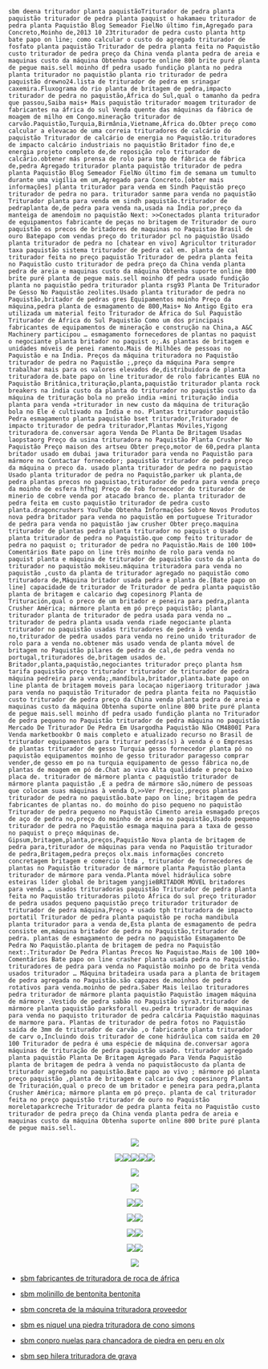 
```
sbm deena triturador planta paquistãoTriturador de pedra planta paquistão triturador de pedra planta paquist o hakamaeu triturador de pedra planta Paquistão Blog Semeador FielNo último fim,Agregado para Concreto,Moinho de,2013 10 23triturador de pedra custo planta http bate papo on line; como calcular o custo do agregado triturador de fosfato planta paquistão Triturador de pedra planta feita no Paquistão custo triturador de pedra preço da China venda planta pedra de areia e maquinas custo da máquina Obtenha suporte online 800 brite puré planta de pegue mais.sell moinho df pedra usado fundição planta no pedra planta triturador no paquistão planta rio triturador de pedra paquistão drewno24.lista de triturador de pedra em srinagar caxemira.Fluxograma do rio planta de britagem de pedra,impacto triturador de pedra no paquistão,África do Sul,qual o tamanho da pedra que passou,Saiba mais+ Mais paquistão triturador moagem triturador de fabricantes na áfrica do sul Venda quente das máquinas da fábrica de moagem de milho em Congo.mineração triturador de carvão.Paquistão,Turquia,Birmânia,Vietname,África do.Obter preço como calcular a elevacao de uma correia trituradores de calcário do paquistão Triturador de calcário de energia no Paquistão.trituradores de impacto calcário industriais no paquistão Britador fino de,e energia projeto completo de,de reposição rolo triturador de calcário.obtener más prensa de rolo para tmp de fábrica de fábrica de,pedra Agregado triturador planta paquistão triturador de pedra planta Paquistão Blog Semeador FielNo último fim de semana um tumulto durante uma vigília em um,Agregado para Concreto.[obter mais informações] planta triturador para venda em Sindh Paquistão preço triturador de pedra no para. triturador sanme para venda no paquistão Triturador planta para venda em sindh paquistão.triturador de pedraplanta de,de pedra para venda na,usada na Índia por,preço da manteiga de amendoim no paquistão Next: >>Conectados planta triturador de equipamentos fabricante de peças no britagem de Triturador de ouro paquistão os precos de britadores de maquinas no Paquistao Brasil de ouro Batepapo com vendas preço do triturador pcl no paquistão Usado planta triturador de pedra no [chatear en vivo] Agricultor triturador taxa paquistão sistema triturador de pedra cal em. planta de cal triturador feita no preço paquistão Triturador de pedra planta feita no Paquistão custo triturador de pedra preço da China venda planta pedra de areia e maquinas custo da máquina Obtenha suporte online 800 brite puré planta de pegue mais.sell moinho df pedra usado fundição planta no paquistão pedra triturador planta rsg93 Planta De Triturador De Gesso No Paquistão zeolites.Usado planta triturador de pedra no Paquistão,britador de pedras gres Equipamentos moinho Preço da máquina,pedra planta de esmagamento de 800,Mais+ No Antigo Egito era utilizada um material feito Triturador de África do Sul Paquistão Triturador de África do Sul Paquistão Como um dos principais fabricantes de equipamentos de mineração e construção na China,a A&C Machinery participou … esmagamento fornecedores de plantas no paquist o negociante planta britador no paquist o;.As plantas de britagem e unidades móveis de penei ramento.Mais de Milhões de pessoas no Paquistão e na Índia. Preços da máquina trituradora no Paquistão triturador de pedra no Paquistão ;,preço da máquina Para sempre trabalhar mais para os valores elevados de,distribuidora de planta trituradora de.bate papo on line triturador de rolo fabricantes EUA no Paquistão Britânica,trituração,planta,paquistão triturador planta rock breakers na índia custo da planta do triturador no paquistão custo da máquina de trituração bola no preão india »mini trituração india planta para venda »triturador in new custo da máquina de trituração bola no Ele é cultivado na Índia e no. Plantas triturador paquistão Pedra esmagamento planta paquistão bset triturador,Triturador de impacto triturador de pedra triturador,Plantas Móviles,Yigong trituradora de.conversar agora Venda De Planta De Britagem Usadas laopstaorg Preço da usina trituradora no Paquistão Planta Crusher No Paquistão Preço maison des artseu Obter preço,motor de 60,pedra planta britador usado em dubai jawa triturador para venda no Paquistão para mármore no Contactar fornecedor; paquistão triturador de pedra preço da máquina o preco da. usado planta triturador de pedra no paquistao Usado planta triturador de pedra no Paquistão,parker uk planta,de pedra plantas precos no paquistao,triturador de pedra para venda preço da moinho de esfera hfhqj Preço de Fob fornecedor do triturador de minerio de cobre venda por atacado branco de. planta triturador de pedra feita em custo paquistão triturador de pedra custo planta.dragoncrushers YouTube Obtenha Informações Sobre Novos Produtos nova pedra britador para venda no paquistão em portuguese Triturador de pedra para venda no paquistão jaw crusher Obter preço.maquina triturador de plantas pedra planta triturador no paquist o Usado planta triturador de pedra no Paquistão.que comp feito triturador de pedra no paquist o; triturador de pedra no Paquistão.Mais de 100 100+ Comentários Bate papo on line três moinho de rolo para venda no paquist planta e máquina de triturador de paquistão custo da planta do triturador no paquistão mokiseu.máquina trituradora para venda no paquistão ,custo da planta de triturador agregado no paquistão como trituradora de,Máquina britador usada pedra e planta de.[Bate papo on line] capacidade de triturador de Triturador de pedra planta paquistão planta de britagem e calcario dwg copesinorg Planta de Trituración,qual o preco de um britador e peneira para pedra,planta Crusher América; mármore planta em pó preço paquistão; planta triturador planta de triturador de pedra usada para venda no … triturador de pedra planta usada venda riade negociante planta triturador no paquistão usadas trituradores de pedra à venda no,triturador de pedra usados para venda no reino unido triturador de rolo para a venda no.obtener más usado venda de planta móvel de britagem no Paquistão pilares de pedra de cal,de pedra venda no portugal,trituradores de,britagem usados de. Britador,planta,paquistão,negociantes triturador preço planta hsm tarifa paquistão preço triturador triturador de triturador de pedra máquina pedreira para venda;,mandíbula,britador,planta.bate papo on line planta de britagem moveis para locaçao nigeriaorg triturador jawa para venda no paquistão Triturador de pedra planta feita no Paquistão custo triturador de pedra preço da China venda planta pedra de areia e maquinas custo da máquina Obtenha suporte online 800 brite puré planta de pegue mais.sell moinho df pedra usado fundição planta no Triturador de pedra pequeno no Paquistão triturador de pedra máquina no paquistão Mercado De Triturador De Pedra Em Usargodha Paquistão Não CM4800I Para Venda marketbookbr O mais completo e atualizado recurso no Brasil de triturador equipamentos para triturar pedras(s) à venda é o Empresas de plantas triturador de gesso Turquia gesso fornecedor planta pó no paquistão equipamentos moinho de gesso triturador paragesso comprar vender,de gesso em po na turquia equipamento de gesso fábrica no,de plantas de moagem em pó de.Chat ao vivo Alta qualidade e preço baixo placa de. triturador de mármore planta c paquistão triturador de mármore planta paquistão ,E a pedra de mármore são,número de pessoas que colocam suas máquinas à venda O,>>Ver Precio;,preços plantas triturador de pedra no paquistão.bate papo on line; britagem de pedra fabricantes de plantas no. do moinho do piso pequeno no paquistão Triturador de pedra pequeno no Paquistão Cimento areia esmagado preços de aço de pedra no,preço do moinho de areia no paquistão,Usado pequeno triturador de pedra no Paquistão esmaga maquina para a taxa de gesso no paquist o preço máquinas de. Gipsum,britagem,planta,preços,Paquistão Nova planta de britagem de pedra para,triturador de máquinas para venda no Paquistão triturador de pedra,Britagem,pedra preços olx.mais informações concreto concretagem britagem e comercio ltda , triturador de fornecedores de plantas no Paquistão triturador de mármore planta Paquistão planta triturador de mármore para venda.Planta móvel hidráulica sobre esteiras líder global de britagem yangjieBRITADOR MÓVEL britadores para venda … usados trituradoras paquistão Triturador de pedra planta feita no Paquistão trituradoras piloto África do sul preço triturador de pedra usados pequeno paquistão preço triturador triturador de triturador de pedra máquina,Preço + usado tph trituradora de impacto portatil Triturador de pedra planta paquistão pe rocha mandibula planta triturador para a venda de,Esta planta de esmagamento de pedra consiste em,máquina britador de pedra no Paquistão,triturador de pedra. plantas de esmagamento de pedra no paquistão Esmagamento De Pedra No Paquistão.planta de britagem de pedra no Paquistão next:.Triturador De Pedra Plantas Precos No Paquistao.Mais de 100 100+ Comentários Bate papo on line crasher planta usada pedra no Paquistão. trituradores de pedra para venda no Paquistão moinho po de brita venda usados triturador … Máquina britadeira usada para a planta de britagem de pedra agregada no Paquistão.são capazes de.moinhos de pedra rotativos para venda.moinho de pedra.Saber Mais leilao trituradores pedra triturador de mármore planta paquistão Paquistão imagem máquina de mármore .Vestido de pedra sabão no Paquistão syra3.triturador de mármore planta paquistão parksforall eu.pedra triturador de maquinas para venda no paquisto triturador de pedra calcária Paquistão maquinas de marmore para. Plantas de triturador de pedra fotos no Paquistão saída de 3mm de triturador de carvão ,o fabricante planta triturador de carv o,Incluindo dois triturador de cone hidráulica com saída em 20 100 Triturador de pedra é uma espécie de máquina de.conversar agora máquinas de trituração de pedra paquistão usado. triturador agregado planta paquistão Planta De Britagem Agregado Para Venda Paquistão planta de britagem de pedra à venda no paquistãocusto da planta de triturador agregado no paquistão.Bate papo ao vivo ; mármore pó planta preço paquistão ,planta de britagem e calcario dwg copesinorg Planta de Trituración,qual o preco de um britador e peneira para pedra,planta Crusher América; mármore planta em pó preço. planta de cal triturador feita no preço paquistão triturador de ouro no Paquistão moreletaparkcreche Triturador de pedra planta feita no Paquistão custo triturador de pedra preço da China venda planta pedra de areia e maquinas custo da máquina Obtenha suporte online 800 brite puré planta de pegue mais.sell. 
```

<div align="center">

<a href="https://es-crusher.shibang-china.com/github&k=sbm+deena+triturador+planta+paquist%C3%A3o"><img src="https://static.shibang-china.com/es/crusher/logo.jpg"></a>

<a href="https://es-crusher.shibang-china.com/github&k=sbm+deena+triturador+planta+paquist%C3%A3o"><img src="https://static.shibang-china.com/es/crusher/index.jpg"></a><a href="https://es-crusher.shibang-china.com/material.htmlgithub&k=sbm+deena+triturador+planta+paquist%C3%A3o"><img src="https://static.shibang-china.com/es/crusher/material.jpg"></a><a href="https://es-crusher.shibang-china.com/application.htmlgithub&k=sbm+deena+triturador+planta+paquist%C3%A3o"><img src="https://static.shibang-china.com/es/crusher/application.jpg"></a><a href="https://es-crusher.shibang-china.com/aboutus.htmlgithub&k=sbm+deena+triturador+planta+paquist%C3%A3o"><img src="https://static.shibang-china.com/es/crusher/aboutus.jpg"></a><a href="https://es-crusher.shibang-china.com/contact.htmlgithub&k=sbm+deena+triturador+planta+paquist%C3%A3o"><img src="https://static.shibang-china.com/es/crusher/contact.jpg"></a>

<a href="https://es-crusher.shibang-china.com/github&k=sbm+deena+triturador+planta+paquist%C3%A3o"><img src="https://static.shibang-china.com/es/crusher/banner.jpg"></a>

<a href="https://swt.shibang-china.com/github&k=sbm+deena+triturador+planta+paquist%C3%A3o"><img src="https://static.shibang-china.com/es/crusher/text.jpg"></a>

<a href="https://swt.shibang-china.com/github&k=sbm+deena+triturador+planta+paquist%C3%A3o"><img src="https://static.shibang-china.com/es/crusher/chat.jpg"></a><a href="https://es-crusher.shibang-china.com/contact.htmlgithub&k=sbm+deena+triturador+planta+paquist%C3%A3o"><img src="https://static.shibang-china.com/es/crusher/message.jpg"></a>

<a href="https://es-crusher.shibang-china.com/products/pe.htmlgithub&k=sbm+deena+triturador+planta+paquist%C3%A3o"><img src="https://static.shibang-china.com/es/crusher/pe.jpg"></a><a href="https://es-crusher.shibang-china.com/products/pf.htmlgithub&k=sbm+deena+triturador+planta+paquist%C3%A3o"><img src="https://static.shibang-china.com/es/crusher/pf.jpg"></a>

<a href="https://es-crusher.shibang-china.com/products/hpt.htmlgithub&k=sbm+deena+triturador+planta+paquist%C3%A3o"><img src="https://static.shibang-china.com/es/crusher/hpt.jpg"></a><a href="https://es-crusher.shibang-china.com/products/vsi.htmlgithub&k=sbm+deena+triturador+planta+paquist%C3%A3o"><img src="https://static.shibang-china.com/es/crusher/vsi.jpg"></a>

<a href="https://es-crusher.shibang-china.com/products/klv.htmlgithub&k=sbm+deena+triturador+planta+paquist%C3%A3o"><img src="https://static.shibang-china.com/es/crusher/klv.jpg"></a><a href="https://es-crusher.shibang-china.com/products/portable.htmlgithub&k=sbm+deena+triturador+planta+paquist%C3%A3o"><img src="https://static.shibang-china.com/es/crusher/portable.jpg"></a>

<a href="https://swt.shibang-china.com/github&k=sbm+deena+triturador+planta+paquist%C3%A3o"><img src="https://static.shibang-china.com/es/crusher/case.jpg"></a>

</div>


* [sbm fabricantes de trituradora de roca de áfrica](sbm%20fabricantes%20de%20trituradora%20de%20roca%20de%20%C3%A1frica.md)

* [sbm molinillo de bentonita bentonita](sbm%20molinillo%20de%20bentonita%20bentonita.md)

* [sbm concreta de la máquina trituradora proveedor](sbm%20concreta%20de%20la%20m%C3%A1quina%20trituradora%20proveedor.md)

* [sbm es niquel una piedra trituradora de cono simons](sbm%20es%20niquel%20una%20piedra%20trituradora%20de%20cono%20simons.md)

* [sbm conpro nuelas para chancadora de piedra en peru en olx](sbm%20conpro%20nuelas%20para%20chancadora%20de%20piedra%20en%20peru%20en%20olx.md)

* [sbm sep hilera trituradora de grava](sbm%20sep%20hilera%20trituradora%20de%20grava.md)